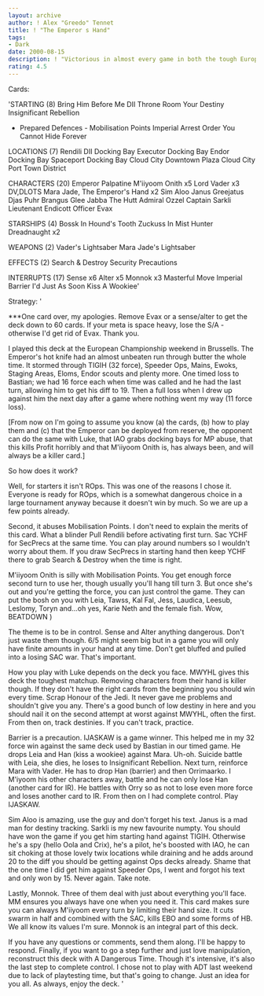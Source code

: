 ```yaml
---
layout: archive
author: ! Alex "Greedo" Tennet
title: ! "The Emperor s Hand"
tags:
- Dark
date: 2000-08-15
description: ! "Victorious in almost every game in both the tough European Championships and the 80-player Belgian Grand Slam. Only the machine himself, Bastian Winkelhaus, held firm against it."
rating: 4.5
---
```

Cards: 

'STARTING (8)
Bring Him Before Me
DII Throne Room
Your Destiny
Insignificant Rebellion
- Prepared Defences -
Mobilisation Points
Imperial Arrest Order
You Cannot Hide Forever

LOCATIONS (7)
Rendili
DII Docking Bay
Executor Docking Bay
Endor Docking Bay
 Spaceport Docking Bay
Cloud City Downtown Plaza
Cloud City Port Town District

CHARACTERS (20)
Emperor Palpatine
M'iiyoom Onith x5
Lord Vader x3
DV,DLOTS
Mara Jade, The Emperor's Hand x2
Sim Aloo
Janus Greejatus
Djas Puhr
Brangus Glee
Jabba The Hutt
Admiral Ozzel
Captain Sarkli
Lieutenant Endicott
Officer Evax

STARSHIPS (4)
Bossk In Hound's Tooth
Zuckuss In Mist Hunter
Dreadnaught x2

WEAPONS (2)
Vader's Lightsaber
Mara Jade's Lightsaber

EFFECTS (2)
Search & Destroy
Security Precautions

INTERRUPTS (17)
Sense x6
Alter x5
Monnok x3
Masterful Move
Imperial Barrier
I'd Just As Soon Kiss A Wookiee'

Strategy: '

***One card over, my apologies. Remove Evax or a sense/alter to get the deck down to 60 cards. If your meta is space heavy, lose the S/A - otherwise I'd get rid of Evax. Thank you.

I played this deck at the European Championship weekend in Brussells. The Emperor's hot knife had an almost unbeaten run through butter the whole time. It stormed through TIGIH (32 force), Speeder Ops, Mains, Ewoks, Staging Areas, Eloms, Endor scouts and plenty more. One timed loss to Bastian; we had 16 force each when time was called and he had the last turn, allowing him to get his diff to 19. Then a full loss when I drew up against him the next day after a game where nothing went my way (11 force loss).

[From now on I'm going to assume you know (a) the cards, (b) how to play them and (c) that the Emperor can be deployed from reserve, the opponent can do the same with Luke, that IAO grabs docking bays for MP abuse, that this kills Profit horribly and that M'iiyoom Onith is, has always been, and will always be a killer card.]


So how does it work?

Well, for starters it isn't ROps. This was one of the reasons I chose it. Everyone is ready for ROps, which is a somewhat dangerous choice in a large tournament anyway because it doesn't win by much. So we are up a few points already.

Second, it abuses Mobilisation Points. I don't need to explain the merits of this card. What a blinder Pull Rendili before activating first turn. Sac YCHF for SecPrecs at the same time. You can play around numbers so I wouldn't worry about them. If you draw SecPrecs in starting hand then keep YCHF there to grab Search & Destroy when the time is right.

M'iiyoom Onith is silly with Mobilisation Points. You get enough force second turn to use her, though usually you'll hang till turn 3. But once she's out and you're getting the force, you can just control the game. They can put the bosh on you with Leia, Tawss, Kal Fal, Jess, Laudica, Leesub, Leslomy, Toryn and...oh yes, Karie Neth and the female fish. Wow, BEATDOWN )

The theme is to be in control. Sense and Alter anything dangerous. Don't just waste them though. 6/5 might seem big but in a game you will only have finite amounts in your hand at any time. Don't get bluffed and pulled into a losing SAC war. That's important.

How you play with Luke depends on the deck you face. MWYHL gives this deck the toughest matchup. Removing characters from their hand is killer though. If they don't have the right cards from the beginning you should win every time. Scrap Honour of the Jedi. It never gave me problems and shouldn't give you any. There's a good bunch of low destiny in here and you should nail it on the second attempt at worst against MWYHL, often the first. From then on, track destinies. If you can't track, practice.

Barrier is a precaution. IJASKAW is a game winner. This helped me in my 32 force win against the same deck used by Bastian in our timed game. He drops Leia and Han (kiss a wookiee) against Mara. Uh-oh. Suicide battle with Leia, she dies, he loses to Insignificant Rebellion. Next turn, reinforce Mara with Vader. He has to drop Han (barrier) and then Orrimaarko. I M'iyoom his other characters away, battle and he can only lose Han (another card for IR). He battles with Orry so as not to lose even more force and loses another card to IR. From then on I had complete control. Play IJASKAW.

Sim Aloo is amazing, use the guy and don't forget his text. Janus is a mad man for destiny tracking. Sarkli is my new favourite numpty. You should have won the game if you get him starting hand against TIGIH. Otherwise he's a spy (hello Oola and Crix), he's a pilot, he's boosted with IAO, he can sit choking at those lovely twix locations while draining and he adds around 20 to the diff you should be getting against Ops decks already. Shame that the one time I did get him against Speeder Ops, I went and forgot his text and only won by 15. Never again. Take note.

Lastly, Monnok. Three of them deal with just about everything you'll face. MM ensures you always have one when you need it. This card makes sure you can always M'iiyoom every turn by limiting their hand size. It cuts swarm in half and combined with the SAC, kills EBO and some forms of HB. We all know its values I'm sure. Monnok is an integral part of this deck.

If you have any questions or comments, send them along. I'll be happy to respond.
Finally, if you want to go a step further and just love manipulation, reconstruct this deck with A Dangerous Time. Though it's intensive, it's also the last step to complete control. I chose not to play with ADT last weekend due to lack of playtesting time, but that's going to change. Just an idea for you all.
As always, enjoy the deck. '